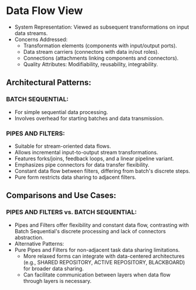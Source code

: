 # Data Flow View
- System Representation: Viewed as subsequent transformations on input data streams.
- Concerns Addressed:
  - Transformation elements (components with input/output ports).
  - Data stream carriers (connectors with data in/out roles).
  - Connections (attachments linking components and connectors).
  - Quality Attributes: Modifiability, reusability, integrability.

## Architectural Patterns:

### BATCH SEQUENTIAL:
- For simple sequential data processing.
- Involves overhead for starting batches and data transmission.

### PIPES AND FILTERS:
- Suitable for stream-oriented data flows.
- Allows incremental input-to-output stream transformations.
- Features forks/joins, feedback loops, and a linear pipeline variant.
- Emphasizes pipe connectors for data transfer flexibility.
- Constant data flow between filters, differing from batch's discrete steps.
- Pure form restricts data sharing to adjacent filters.

## Comparisons and Use Cases:

### PIPES AND FILTERS vs. BATCH SEQUENTIAL:
- Pipes and Filters offer flexibility and constant data flow, contrasting with Batch Sequential's discrete processing and lack of connectors abstraction.
- Alternative Patterns:
- Pure Pipes and Filters for non-adjacent task data sharing limitations.
  - More relaxed forms can integrate with data-centered architectures (e.g., SHARED REPOSITORY, ACTIVE REPOSITORY, BLACKBOARD) for broader data sharing.
  - Can facilitate communication between layers when data flow through layers is necessary.
